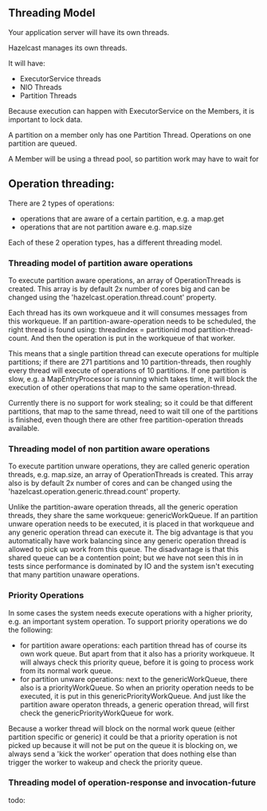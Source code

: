 


## Threading Model

Your application server will have its own threads.

Hazelcast manages its own threads.

It will have:

* ExecutorService threads
* NIO Threads
* Partition Threads

Because execution can happen with ExecutorService on the Members, it is important to lock data.

A partition on a member only has one Partition Thread. Operations on one partition are queued.

A Member will be using a thread pool, so partition work may have to wait for

## Operation threading:

There are 2 types of operations:

* operations that are aware of a certain partition, e.g. a map.get
* operations that are not partition aware e.g. map.size

Each of these 2 operation types, has a different threading model. 

### Threading model of partition aware operations

To execute partition aware operations, an array of OperationThreads is created. This array is by default 2x number of cores
big and can be changed using the 'hazelcast.operation.thread.count'  property.

Each thread has its own workqueue and it will consumes messages from this workqueue. If an partition-aware-operation needs
to be scheduled, the right thread is found using: threadindex = partitionid mod partition-thread-count. And then the operation
is put in the workqueue of that worker.

This means that a single partition thread can execute operations for multiple partitions; if there are 271 partitions and
10 partition-threads, then roughly every thread will execute of operations of 10 partitions. If one partition is slow, e.g.
a MapEntryProcessor is running which takes time, it will block the execution of other operations that map to the same 
operation-thread. 

Currently there is no support for work stealing; so it could be that different partitions, that map to
the same thread, need to wait till one of the partitions is finished, even though there are other free partition-operation threads
available.

### Threading model of non partition aware operations

To execute partition unware operations, they are called generic operation threads, e.g. map.size, an array of OperationThreads 
is created. This array also is by default 2x number of cores and can be changed using the 
'hazelcast.operation.generic.thread.count' property.

Unlike the partition-aware operation threads, all the generic operation threads, they share the same workqueue: genericWorkQueue. 
If an  partition unware operation needs to be executed, it is placed in that workqueue and any generic operation thread can execute it.
The big advantage is that you automatically have work balancing since any generic operation thread is allowed to pick up work from 
 this queue. The disadvantage is that this shared queue can be a contention point; but we have not seen this in in tests since
 performance is dominated by IO and the system isn't executing that many partition unaware operations.
 
### Priority Operations
 
In some cases the system needs execute operations with a higher priority, e.g. an important system operation. To support priority 
operations we do the following:

* for partition aware operations: each partition thread has of course its own work queue. But apart from that it also has a priority 
  workqueue. It will always check this priority queue, before it is going to process work from its normal work queue.
* for partition unware operations: next to the genericWorkQueue, there also is a priorityWorkQueue. So when an priority operation
 needs to be executed, it is put in this genericPriorityWorkQueue. And just like the partition aware operaton threads, a generic 
 operation thread, will first check the genericPriorityWorkQueue for work. 
 
Because a worker thread will block on the normal work queue (either partition specific or generic) it could be that a priority operation
is not picked up because it will not be put on the queue it is blocking on, we always send a 'kick the worker' operation that does 
nothing else than trigger the worker to wakeup and check the priority queue. 

### Threading model of operation-response and invocation-future

todo: